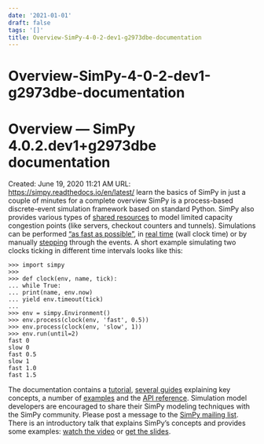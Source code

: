 ```yaml
---
date: '2021-01-01'
draft: false
tags: '[]'
title: Overview-SimPy-4-0-2-dev1-g2973dbe-documentation
---
```


# Overview-SimPy-4-0-2-dev1-g2973dbe-documentation

# Overview — SimPy 4.0.2.dev1+g2973dbe documentation
Created: June 19, 2020 11:21 AM
URL: https://simpy.readthedocs.io/en/latest/
learn the basics of SimPy in just a couple of minutes for a complete overview
SimPy is a process-based discrete-event simulation framework based on standard Python.
SimPy also provides various types of [shared resources](https://simpy.readthedocs.io/en/latest/topical_guides/resources.html) to model limited capacity congestion points (like servers, checkout counters and tunnels).
Simulations can be performed [“as fast as possible”](https://simpy.readthedocs.io/en/latest/topical_guides/environments.html), in [real time](https://simpy.readthedocs.io/en/latest/topical_guides/real-time-simulations.html) (wall clock time) or by manually [stepping](https://simpy.readthedocs.io/en/latest/topical_guides/environments.html) through the events.
A short example simulating two clocks ticking in different time intervals looks like this:
```
>>> import simpy
>>>
>>> def clock(env, name, tick):
... while True:
... print(name, env.now)
... yield env.timeout(tick)
...
>>> env = simpy.Environment()
>>> env.process(clock(env, 'fast', 0.5))
>>> env.process(clock(env, 'slow', 1))
>>> env.run(until=2)
fast 0
slow 0
fast 0.5
slow 1
fast 1.0
fast 1.5
```
The documentation contains a [tutorial](https://simpy.readthedocs.io/en/latest/simpy_intro/index.html), [several guides](https://simpy.readthedocs.io/en/latest/topical_guides/index.html) explaining key concepts, a number of [examples](https://simpy.readthedocs.io/en/latest/examples/index.html) and the [API reference](https://simpy.readthedocs.io/en/latest/api_reference/index.html).
Simulation model developers are encouraged to share their SimPy modeling techniques with the SimPy community.
Please post a message to the [SimPy mailing list](https://groups.google.com/forum/#!forum/python-simpy).
There is an introductory talk that explains SimPy’s concepts and provides some examples: [watch the video](https://www.youtube.com/watch?v=Bk91DoAEcjY) or [get the slides](http://stefan.sofa-rockers.org/downloads/simpy-ep14.pdf).
